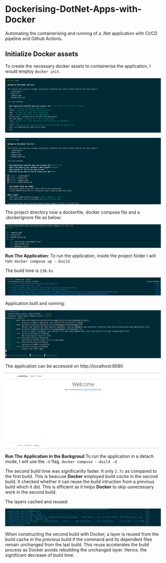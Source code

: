 # Dockerising-DotNet-Apps-with-Docker
Automating the containerising and running of a .Net application with CI/CD pipeline and Github Actions. 

## Initialize Docker assets
To create the necessary docker assets to containerise the application, I would employ `docker init`.<p>
![alt text](image.png) <p>
![alt text](image-2.png)<p>

The project directory now a dockerfile, docker compose file and a .dockerignore file as below:<p>
![alt text](image-1.png)

**Run The Application**:
To run the application, inside the project folder I will run:
`docker compose up --build`  

The build time is `238.6s`<p>
![alt text](image-3.png)

Application built and running:<p>
![alt text](image-4.png)

The application can be accessed on http://localhost:8080 <p>
![mywebapp](image-6.png)

**Run The Application in the Backgroud**
To run the application in a detach mode, I will use the `-d` flag.
`
docker compose --duild -d 
`

The second build time was significanlty faster. It only `2.7s` as compared to the first build. 
This is beacuse **Docker** employed *build cache* in the second build. It checked whether it can reuse the build intruction from a previous build which it did. This is efficient as it helps **Docker** to skip uunecessary work in the second build.<p>
The layers cached and reused: <p>
![cached layers](image-5.png)<p>
When constructing the second build with Docker, a layer is reused from the build cache in the previous build if the command and its dependent files remain unchanged from the last build. This reuse accelerates the build process as Docker avoids rebuilding the unchanged layer. Hence, the significant decrease of build time. 






